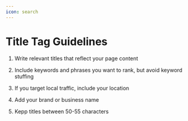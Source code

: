 ```yaml
---
icon: search
---
```


# Title Tag Guidelines


1. Write relevant titles that reflect your page content

2. Include keywords and phrases you want to rank, but avoid keyword stuffing

3. If you target local traffic, include your location

4. Add your brand or business name

5. Kepp titles between 50-55 characters
